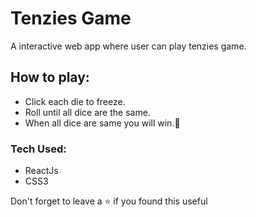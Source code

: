 # Tenzies Game
A interactive web app where user can play tenzies game.
## How to play:
- Click each die to freeze.
- Roll until all dice are the same.
- When all dice are same you will win.🥳 
### Tech Used:
- ReactJs 
- CSS3


Don't forget to leave a ⭐ if you found this useful
